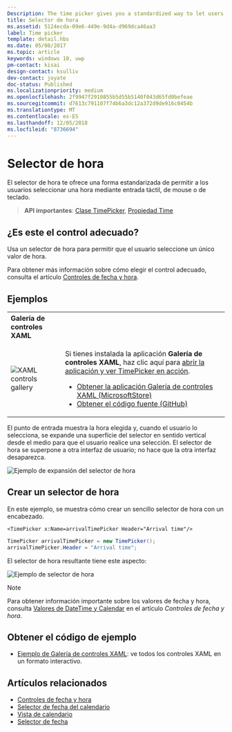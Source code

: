 ```yaml
---
Description: The time picker gives you a standardized way to let users pick a time value using touch, mouse, or keyboard input.
title: Selector de hora
ms.assetid: 5124ecda-09e6-449e-9d4a-d969dca46aa3
label: Time picker
template: detail.hbs
ms.date: 05/08/2017
ms.topic: article
keywords: windows 10, uwp
pm-contact: kisai
design-contact: ksulliv
dev-contact: joyate
doc-status: Published
ms.localizationpriority: medium
ms.openlocfilehash: 2f9947f2910855b5d55b5140f043d65fd0befeae
ms.sourcegitcommit: d7613c791107f74b6a3dc12a372d9de916c0454b
ms.translationtype: MT
ms.contentlocale: es-ES
ms.lasthandoff: 12/05/2018
ms.locfileid: "8736694"
---
```

# <a name="time-picker"></a>Selector de hora
 

El selector de hora te ofrece una forma estandarizada de permitir a los usuarios seleccionar una hora mediante entrada táctil, de mouse o de teclado. 

> **API importantes**: [Clase TimePicker](https://msdn.microsoft.com/library/windows/apps/xaml/windows.ui.xaml.controls.timepicker.aspx), [Propiedad Time](https://msdn.microsoft.com/library/windows/apps/xaml/windows.ui.xaml.controls.timepicker.time.aspx)


## <a name="is-this-the-right-control"></a>¿Es este el control adecuado?
Usa un selector de hora para permitir que el usuario seleccione un único valor de hora.

Para obtener más información sobre cómo elegir el control adecuado, consulta el artículo [Controles de fecha y hora](date-and-time.md).

## <a name="examples"></a>Ejemplos

<table>
<th align="left">Galería de controles XAML<th>
<tr>
<td><img src="images/xaml-controls-gallery-sm.png" alt="XAML controls gallery"></img></td>
<td>
    <p>Si tienes instalada la aplicación <strong style="font-weight: semi-bold">Galería de controles XAML</strong>, haz clic aquí para <a href="xamlcontrolsgallery:/item/TimePicker">abrir la aplicación y ver TimePicker en acción</a>.</p>
    <ul>
    <li><a href="https://www.microsoft.com/store/productId/9MSVH128X2ZT">Obtener la aplicación Galería de controles XAML (MicrosoftStore)</a></li>
    <li><a href="https://github.com/Microsoft/Windows-universal-samples/tree/master/Samples/XamlUIBasics">Obtener el código fuente (GitHub)</a></li>
    </ul>
</td>
</tr>
</table>

El punto de entrada muestra la hora elegida y, cuando el usuario lo selecciona, se expande una superficie del selector en sentido vertical desde el medio para que el usuario realice una selección. El selector de hora se superpone a otra interfaz de usuario; no hace que la otra interfaz desaparezca.

![Ejemplo de expansión del selector de hora](images/controls_timepicker_expand.png)

## <a name="create-a-time-picker"></a>Crear un selector de hora

En este ejemplo, se muestra cómo crear un sencillo selector de hora con un encabezado.

```xaml
<TimePicker x:Name=arrivalTimePicker Header="Arrival time"/>
```

```csharp
TimePicker arrivalTimePicker = new TimePicker();
arrivalTimePicker.Header = "Arrival time";
```

El selector de hora resultante tiene este aspecto:

![Ejemplo de selector de hora](images/time-picker-closed.png)

> [!NOTE]
> Para obtener información importante sobre los valores de fecha y hora, consulta [Valores de DateTime y Calendar](date-and-time.md#datetime-and-calendar-values) en el artículo *Controles de fecha y hora*.

## <a name="get-the-sample-code"></a>Obtener el código de ejemplo

- [Ejemplo de Galería de controles XAML](https://github.com/Microsoft/Windows-universal-samples/tree/master/Samples/XamlUIBasics): ve todos los controles XAML en un formato interactivo.

## <a name="related-topics"></a>Artículos relacionados

- [Controles de fecha y hora](date-and-time.md)
- [Selector de fecha del calendario](calendar-date-picker.md)
- [Vista de calendario](calendar-view.md)
- [Selector de fecha](date-picker.md)
